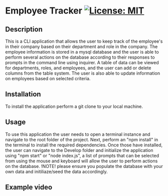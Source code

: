 
# Employee Tracker <a name="employee tracker"></a> [![License: MIT](https://img.shields.io/badge/License-MIT-yellow.svg)](https://opensource.org/licenses/MIT)

## Description

This is a CLI application that allows the user to keep track of the employee's in their company based on their department and role in the company. The employee information is stored in a mysql database and the user is able to perform several actions on the database according to their responses to prompts in the command line using inquirer. A table of data can be viewed for departments, roles, and employees, and the user can add or delete columns from the table system. The user is also able to update information on employees based on selected criteria.

## Installation

To install the application perform a git clone to your local machine.

## Usage

To use this application the user needs to open a terminal instance and navigate to the root folder of the project. Next, perform an "npm install" in the terminal to install the required dependencies. Once those have installed, the user can navigate to the Develop folder and initialize the application using "npm start" or "node index.js", a list of prompts that can be selected from using the mouse and keyboard will allow the user to perform actions on the database. !NOTE! please ensure you populate the database with your own data and initiliaze/seed the data accordingly.

## Example video
